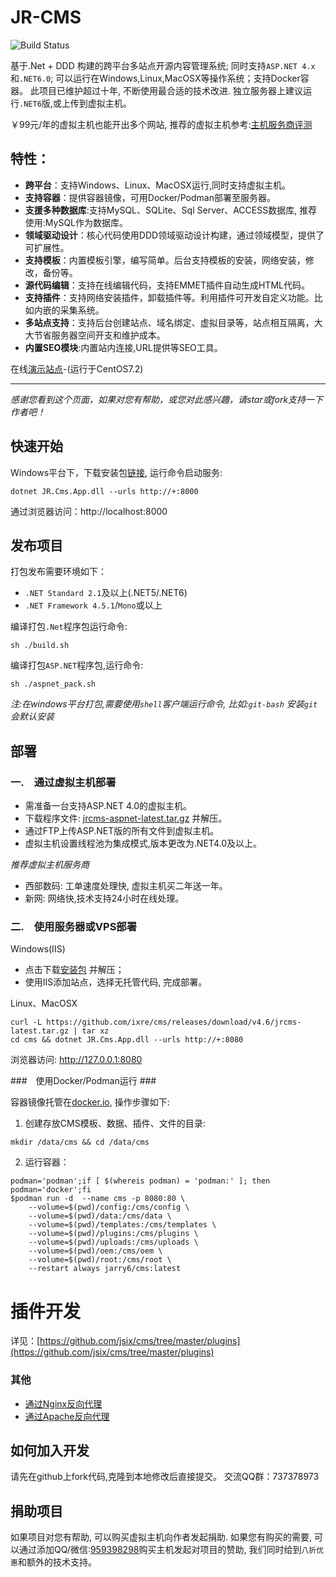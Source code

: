﻿# JR-CMS #

![Build Status](https://cloud.drone.io/api/badges/ixre/cms/status.svg)

基于.Net + DDD 构建的跨平台多站点开源内容管理系统; 同时支持`ASP.NET 4.x`和`.NET6.0`; 可以运行在Windows,Linux,MacOSX等操作系统；支持Docker容器。
此项目已维护超过十年, 不断使用最合适的技术改进. 独立服务器上建议运行`.NET6`版,或上传到虚拟主机。

￥99元/年的虚拟主机也能开出多个网站, 推荐的虚拟主机参考:[主机服务商评测](#部署)

## 特性：

- **跨平台**：支持Windows、Linux、MacOSX运行,同时支持虚拟主机。
- **支持容器**：提供容器镜像，可用Docker/Podman部署至服务器。
- **支援多种数据库**:支持MySQL、SQLite、Sql Server、ACCESS数据库, 推荐使用:MySQL作为数据库。
- **领域驱动设计**：核心代码使用DDD领域驱动设计构建，通过领域模型，提供了可扩展性。
- **支持模板**：内置模板引擎，编写简单。后台支持模板的安装，网络安装，修改，备份等。
- **源代码编辑**：支持在线编辑代码，支持EMMET插件自动生成HTML代码。
- **支持插件**：支持网络安装插件，卸载插件等。利用插件可开发自定义功能。比如内嵌的采集系统。
- **多站点支持**：支持后台创建站点、域名绑定、虚拟目录等，站点相互隔离，大大节省服务器空间开支和维护成本。
- **内置SEO模块**:内置站内连接,URL提供等SEO工具。

在线[演示站点](http://www.cms.to2.net)-(运行于CentOS7.2) 

------------------------------------------------------------------------
*感谢您看到这个页面，如果对您有帮助，或您对此感兴趣，请star或fork支持一下作者吧！*


## 快速开始

Windows平台下，下载安装包[链接](http://s.56x.net/jrcms_latest), 运行命令启动服务:
```
dotnet JR.Cms.App.dll --urls http://+:8000
```
通过浏览器访问：http://localhost:8000

## 发布项目

打包发布需要环境如下：

- `.NET Standard 2.1`及以上(.NET5/.NET6)
- `.NET Framework 4.5.1`/`Mono`或以上

编译打包`.Net`程序包运行命令:
```
sh ./build.sh
```
编译打包`ASP.NET`程序包,运行命令:
```
sh ./aspnet_pack.sh
```

_注:在windows平台打包,需要使用`shell`客户端运行命令, 比如:`git-bash` 安装`git`会默认安装_

## 部署 ##

### 一.　通过虚拟主机部署

- 需准备一台支持ASP.NET 4.0的虚拟主机。
- 下载程序文件: [jrcms-aspnet-latest.tar.gz](https://github.com/ixre/cms/releases) 并解压。
- 通过FTP上传ASP.NET版的所有文件到虚拟主机。
- 虚拟主机设置线程池为集成模式,版本更改为.NET4.0及以上。

*推荐虚拟主机服务商*

- 西部数码: 工单速度处理快, 虚拟主机买二年送一年。
- 新网: 网络快,技术支持24小时在线处理。



### 二.　使用服务器或VPS部署

Windows(IIS)
- 点击下载[安装包](https://github.com/ixre/cms/releases) 并解压；
- 使用IIS添加站点，选择无托管代码, 完成部署。

Linux、MacOSX
```
curl -L https://github.com/ixre/cms/releases/download/v4.6/jrcms-latest.tar.gz | tar xz
cd cms && dotnet JR.Cms.App.dll --urls http://+:8080
```
浏览器访问: http://127.0.0.1:8080

###　使用Docker/Podman运行 ###

容器镜像托管在[docker.io](https://hub.docker.com/r/jarry6/cms), 操作步骤如下:

1. 创建存放CMS模板、数据、插件、文件的目录:
```
mkdir /data/cms && cd /data/cms
```

2. 运行容器：
```
podman='podman';if [ $(whereis podman) = 'podman:' ]; then podman='docker';fi
$podman run -d  --name cms -p 8080:80 \
    --volume=$(pwd)/config:/cms/config \
    --volume=$(pwd)/data:/cms/data \
    --volume=$(pwd)/templates:/cms/templates \
    --volume=$(pwd)/plugins:/cms/plugins \
    --volume=$(pwd)/uploads:/cms/uploads \
    --volume=$(pwd)/oem:/cms/oem \
    --volume=$(pwd)/root:/cms/root \
    --restart always jarry6/cms:latest
```

# 插件开发 #
详见：[https://github.com/jsix/cms/tree/master/plugins](https://github.com/jsix/cms/tree/master/plugins)

### 其他　

- [通过Nginx反向代理](doc/nginx-proxy.md)
- [通过Apache反向代理](doc/apache-proxy.md)

## 如何加入开发

请先在github上fork代码,克隆到本地修改后直接提交。 交流QQ群：737378973

## 捐助项目

如果项目对您有帮助, 可以购买虚拟主机向作者发起捐助. 如果您有购买的需要, 可以通过添加QQ/微信:[959398298](tencent://message?uin=959398298)购买主机发起对项目的赞助, 我们同时给到`八折优惠`和额外的技术支持。

